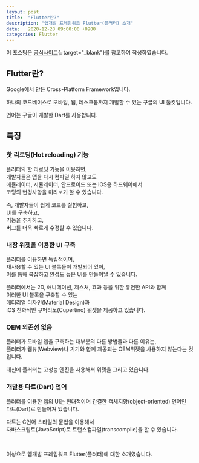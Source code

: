```yaml
---
layout: post
title:  "Flutter란?"
description: "앱개발 프레임워크 Flutter(플러터) 소개"
date:   2020-12-28 09:00:00 +0900
categories: Flutter
---
```

이 포스팅은 [공식사이트](https://flutter.dev/){: target="_blank"}를 참고하여 작성하였습니다.

## Flutter란?

Google에서 만든 Cross-Platform Framework입니다.

하나의 코드베이스로 모바일, 웹, 데스크톱까지 개발할 수 있는 구글의 UI 툴킷입니다.

언어는 구글이 개발한 Dart를 사용합니다.

## 특징

### 핫 리로딩(Hot reloading) 기능

플러터의 핫 리로딩 기능을 이용하면,  
개발자들은 앱을 다시 컴파일 하지 않고도  
에뮬레이터, 시뮬레이터, 안드로이드 또는 iOS용 하드웨어에서  
코딩의 변경사항을 미리보기 할 수 있습니다.

즉, 개발자들이 쉽게 코드를 실험하고,  
UI를 구축하고,  
기능을 추가하고,  
버그를 더욱 빠르게 수정할 수 있습니다.

### 내장 위젯을 이용한 UI 구축

플러터를 이용하면 독립적이며,  
재사용할 수 있는 UI 블록들이 개발되어 있어,  
이를 통해 복잡하고 완성도 높은 UI를 만들어낼 수 있습니다.

플러터에서는 2D, 애니메이션, 제스처, 효과 등을 위한 유연한 API와 함께  
이러한 UI 블록을 구축할 수 있는  
매터리얼 디자인(Material Design)과  
iOS 친화적인 쿠퍼티노(Cupertino) 위젯을 제공하고 있습니다.

### OEM 의존성 없음

플러터가 모바일 앱을 구축하는 대부분의 다른 방법들과 다른 이유는,  
플러터가 웹뷰(Webview)나 기기와 함께 제공되는 OEM위젯을 사용하지 않는다는 것입니다.

대신에 플러터는 고성능 엔진을 사용해서 위젯을 그리고 있습니다.

### 개발용 다트(Dart) 언어

플러터를 이용한 앱의 UI는 현대적이며 간결한 객체지향(object-oriented) 언어인  
다트(Dart)로 만들어져 있습니다.

다트는 C언어 스타일의 문법을 이용해서  
자바스크립트(JavaScript)로 트랜스컴파일(transcompile)을 할 수 있습니다.

&nbsp;

이상으로 앱개발 프레임워크 Flutter(플러터)에 대한 소개였습니다.
